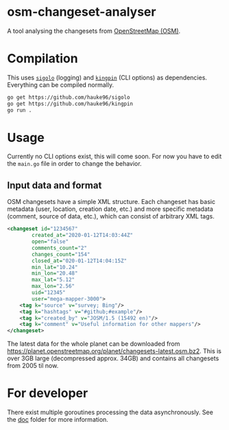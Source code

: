 # osm-changeset-analyser
A tool analysing the changesets from [OpenStreetMap (OSM)](https://osm.org).

# Compilation
This uses [`sigolo`](https://github.com/hauke96/sigolo) (logging) and [`kingpin`](https://github.com/hauke96/kingpin) (CLI options) as dependencies.
Everything can be compiled normally.

```bash
go get https://github.com/hauke96/sigolo
go get https://github.com/hauke96/kingpin
go run .
```

# Usage
Currently no CLI options exist, this will come soon.
For now you have to edit the `main.go` file in order to change the behavior.

## Input data and format
OSM changesets have a simple XML structure. Each changeset has basic metadata (user, location, creation date, etc.) and more specific metadata (comment, source of data, etc.), which can consist of arbitrary XML tags.

```xml
<changeset id="1234567"
		created_at="2020-01-12T14:03:44Z"
		open="false"
		comments_count="2"
		changes_count="154"
		closed_at="020-01-12T14:04:15Z"
		min_lat="10.24"
		min_lon="20.48"
		max_lat="5.12"
		max_lon="2.56"
		uid="12345"
		user="mega-mapper-3000">
	<tag k="source" v="survey; Bing"/>
	<tag k="hashtags" v="#github;#example"/>
	<tag k="created_by" v="JOSM/1.5 (15492 en)"/>
	<tag k="comment" v="Useful information for other mappers"/>
</changeset>
```

The latest data for the whole planet can be downloaded from https://planet.openstreetmap.org/planet/changesets-latest.osm.bz2.
This is over 3GB large (decompressed approx. 34GB) and contains all changesets from 2005 til now.

# For developer
There exist multiple goroutines processing the data asynchronously.
See the [doc](doc/README.md) folder for more information.
